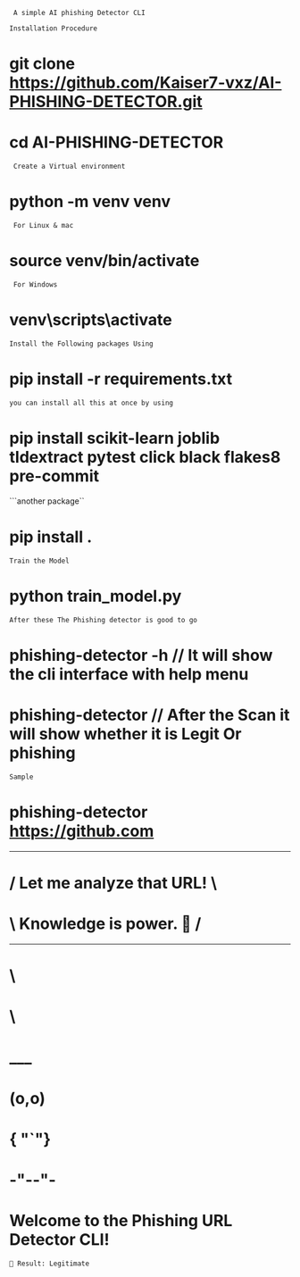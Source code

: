 ``` A simple AI phishing Detector CLI```

```Installation Procedure```


# git clone https://github.com/Kaiser7-vxz/AI-PHISHING-DETECTOR.git
# cd AI-PHISHING-DETECTOR


``` Create a Virtual environment```
# python -m venv venv
``` For Linux & mac```
# source venv/bin/activate
``` For Windows```
# venv\scripts\activate


```Install the Following packages Using```
# pip install -r requirements.txt
```you can install all this at once by using```
# pip install scikit-learn joblib tldextract pytest click black flakes8 pre-commit
```another package``
# pip install .
```Train the Model```
# python train_model.py

```After these The Phishing detector is good to go```
# phishing-detector -h  // It will show the cli interface with help menu
# phishing-detector <the url> // After the Scan it will show whether it is Legit Or phishing

```Sample```
# phishing-detector https://github.com
  ___________________________
 # / Let me analyze that URL! \
 #  \ Knowledge is power. 🦉    /
   ---------------------------
   #      \
   #       \
   #         ___
   #        (o,o)
   #        { "`"}
   #        -"--"-

# Welcome to the Phishing URL Detector CLI!

```🔍 Analyzing: https://github.com
🧠 Result: Legitimate
